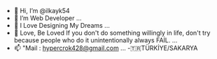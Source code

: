 - 👋 Hi, I’m @ilkayk54
- 👀 I’m Web Developer ...
- 🌱 I Love Designing My Dreams ...
- 💞️ Love, Be Loved If you don't do something willingly in life, don't try because people who do it unintentionally always FAİL. ...
- 📫 "Mail : hypercrok428@gmail.com ...
-🇹🇷​ TÜRKİYE/SAKARYA

<!---
ilkayk54/ilkayk54 is a ✨ special ✨ repository because its `README.md` (this file) appears on your GitHub profile.
You can click the Preview link to take a look at your changes.
--->
